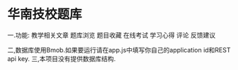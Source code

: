 # 华南技校题库
一.功能:
教学相关文章
题库浏览
题目收藏
在线考试
学习心得
评论
反馈建议

二,数据库使用Bmob.如果要运行请在app.js中填写你自己的application id和REST api key.
三,本项目没有提供数据库结构.
